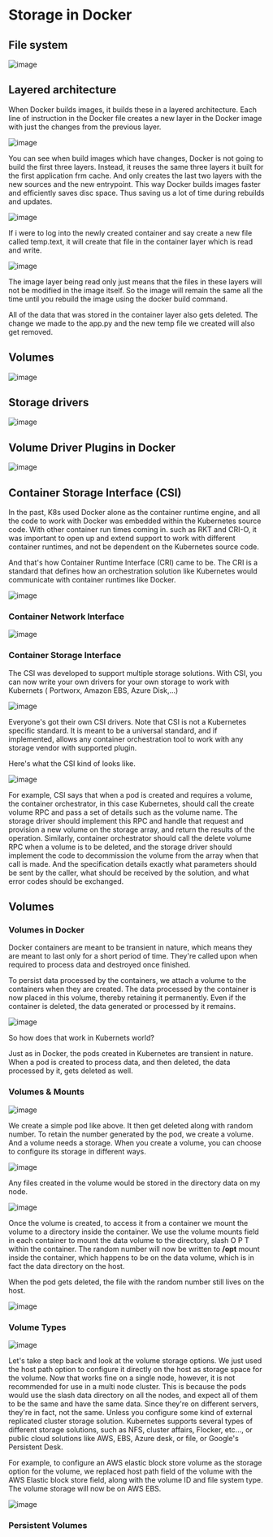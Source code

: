 # Storage in Docker
## File system

![image](https://github.com/user-attachments/assets/748b443c-d41e-41c3-8ecc-ab270e18c788)

## Layered architecture
When Docker builds images, it builds these in a layered architecture. Each line of instruction in the Docker file creates a new layer in the Docker image with just the changes from the previous layer. 

![image](https://github.com/user-attachments/assets/af05c2d6-0c50-4e7a-8c23-b371e25943f9)

You can see when build images which have changes, Docker is not going to build the first three layers. Instead, it reuses the same three layers it built for the first application frm cache. And only creates the last two layers with the new sources and the new entrypoint. This way Docker builds images faster and efficiently saves disc space. Thus saving us a lot of time during rebuilds and updates.

![image](https://github.com/user-attachments/assets/131191ef-63fc-4477-a570-868c603b4743)

If i were to log into the newly created container and say create a new file called temp.text, it will create that file in the container layer which is read and write. 

![image](https://github.com/user-attachments/assets/176969e3-9246-450f-b64b-c7568d8dc0a2)

The image layer being read only just means that the files in these layers will not be modified in the image itself. So the image will remain the same all the time until you rebuild the image using the docker build command.

All of the data that was stored in the container layer also gets deleted. The change we made to the app.py and the new temp file we created will also get removed.

## Volumes

![image](https://github.com/user-attachments/assets/cc50b4aa-74bc-4c6b-bcf8-d5f77071c545)

## Storage drivers

![image](https://github.com/user-attachments/assets/4579ef8b-1d69-448f-b4f8-9791fe727630)

## Volume Driver Plugins in Docker

![image](https://github.com/user-attachments/assets/07591d70-1b19-486b-9d6d-c20071b563ca)

## Container Storage Interface (CSI)
In the past, K8s used Docker alone as the container runtime engine, and all the code to work with Docker was embedded within the Kubernetes source code. With other container run times coming in. such as RKT and CRI-O, it was important to open up and extend support to work with different container runtimes, and not be dependent on the Kubernetes source code.

And that's how Container Runtime Interface (CRI) came to be. The CRI  is a standard that defines how an orchestration solution like Kubernetes would communicate with container runtimes like Docker.

![image](https://github.com/user-attachments/assets/70ea77a8-74a0-4b0f-a0aa-ca45a428b9ae)

### Container Network Interface

![image](https://github.com/user-attachments/assets/f3d1d58f-3e2f-4668-9c06-bcddef29f12e)

### Container Storage Interface
The CSI was developed to support multiple storage solutions. With CSI, you can now write your own drivers for your own storage to work with Kubernets ( Portworx, Amazon EBS, Azure Disk,...)

![image](https://github.com/user-attachments/assets/01e67761-51c0-4272-bef8-f2531d65b7ff)

Everyone's got their own CSI drivers. Note that CSI is not a Kubernetes specific standard. It is meant to be a universal standard, and if implemented, allows any container orchestration tool to work with any storage vendor with supported plugin.

Here's what the CSI kind of looks like.

![image](https://github.com/user-attachments/assets/4e12dad5-d272-4f0a-a671-0d2889d8feb4)

For example, CSI says that when a pod is created and requires a volume, the container orchestrator, in this case Kubernetes, should call the create volume RPC and pass a set of details such as the volume name. The storage driver should implement this RPC and handle that request and provision a new volume on the storage array, and return the results of the operation. Similarly, container orchestrator should call the delete volume RPC when a volume is to be deleted, and the storage driver should implement the code to decommission the volume from the array when that call is made. And the specification details exactly what parameters should be sent by the caller, what should be received by the solution, and what error codes should be exchanged.

## Volumes
### Volumes in Docker
Docker containers are meant to be transient in nature, which means they are meant to last only for a short period of time. They're called upon when required to process data and destroyed once finished.

To persist data processed by the containers, we attach a volume to the containers when they are created. The data processed by the container is now placed in this volume, thereby retaining it permanently. Even if the container is deleted, the data generated or processed by it remains.

![image](https://github.com/user-attachments/assets/419a6202-91c3-458e-9900-c73ce6f8a439)

So how does that work in Kubernets world?

Just as in Docker, the pods created in Kubernetes are transient in nature. When a pod is created to process data, and then deleted, the data processed by it, gets deleted as well. 

### Volumes & Mounts

![image](https://github.com/user-attachments/assets/e44abe16-7fa3-4ead-a9ea-0d714cf149ab)

We create a simple pod like above. It then get deleted along with random number. To retain the number generated by the pod, we create a volume. And a volume needs a storage. When you create  a volume, you can choose to configure its storage in different ways.

![image](https://github.com/user-attachments/assets/60567e4b-9455-43fc-8ce2-cb003dc5fcee)

Any files created in the volume would be stored in the directory data on my node.

![image](https://github.com/user-attachments/assets/de034e57-b552-4f26-8d74-25baa203baca)

Once the volume is created, to access it from a container we mount the volume to a directory inside the container. We use the volume mounts field in each container to mount the data volume to the directory, slash O P T within the container. The random number will now be written to **/opt** mount inside the container, which happens to be on the data volume, which is in fact the data directory on the host.

When the pod gets deleted, the file with the random number still lives on the host.

![image](https://github.com/user-attachments/assets/e8a3e7ff-cc44-4a9d-9777-16b5da8c567c)

### Volume Types

![image](https://github.com/user-attachments/assets/c105a795-c983-49d8-a565-73ebb12aa2ed)

Let's take a step back and look at the volume storage options. We just used the host path option to configure it directly on the host as storage space for the volume. Now that works fine on a single node, however, it is not recommended for use in a multi node cluster. This is because the pods would use the slash data directory on all the nodes, and expect all of them to be the same and have the same data. Since they're on different servers, they're in fact, not the same. Unless you configure some kind of external replicated cluster storage solution. Kubernetes supports several types of different storage solutions, such as NFS, cluster affairs, Flocker, etc..., or public cloud solutions like AWS, EBS, Azure desk, or file, or Google's Persistent Desk.

For example, to configure an AWS elastic block store volume as the storage option for the volume, we replaced host path field of the volume with the AWS Elastic block store field, along with the volume ID and file system type. The volume storage will now be on AWS EBS.

![image](https://github.com/user-attachments/assets/6b0abcb0-5cfe-4c8d-85d5-59a3279397b7)

### Persistent Volumes

















